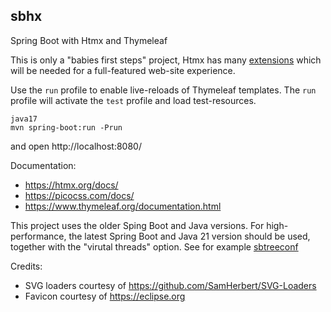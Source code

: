 sbhx
----

Spring Boot with Htmx and Thymeleaf

This is only a "babies first steps" project, Htmx has many [extensions](https://htmx.org/extensions/)
which will be needed for a full-featured web-site experience.

Use the `run` profile to enable live-reloads of Thymeleaf templates. 
The `run` profile will activate the `test` profile and load test-resources.

```
java17
mvn spring-boot:run -Prun
```

and open http://localhost:8080/

Documentation:
  - https://htmx.org/docs/
  - https://picocss.com/docs/
  - https://www.thymeleaf.org/documentation.html

This project uses the older Sping Boot and Java versions.
For high-performance, the latest Spring Boot and Java 21 version should be used,
together with the "virutal threads" option. See for example [sbtreeconf](https://github.com/fwi/sbtreeconf/compare/security...spring-boot-3)

Credits:
  - SVG loaders courtesy of https://github.com/SamHerbert/SVG-Loaders
  - Favicon courtesy of https://eclipse.org
